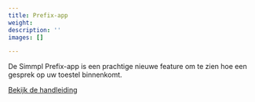 ```yaml
---
title: Prefix-app
weight: 
description: ''
images: []

---
```

De Simmpl Prefix-app is een prachtige nieuwe feature om te zien hoe een gesprek op uw toestel binnenkomt.

[<a href="http://www.simmpl.nl/downloads/Simmpl_technote_prefix-app.pdf" target="_blank" class="button">Bekijk de handleiding</a>](http://www.simmpl.nl/downloads/Simmpl_technote_prefix-app.pdf "Bekijk de handleiding")